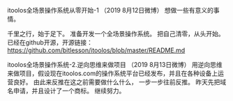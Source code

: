 itoolos全场景操作系统从零开始-1    （2019 8月12日微博）
想做一些有意义的事情。

千里之行，始于足下。
准备开发一个全场景操作系统。 把自己清零，从头开始。
已经在github开源，开源链接： https://github.com/bitlesson/itoolos/blob/master/README.md

itoolos全场景操作系统-2.逆向思维来做项目 （2019 8月13日微博）
用逆向思维来做项目，假设现在itoolos.com的操作系统平台已经发布，并且在各种设备上运营良好。  由此来反推在这之前需要做什么什么， 一步一步往前反推。
昨天先把域名申请，并且设计了一个商标。 继续努力。
